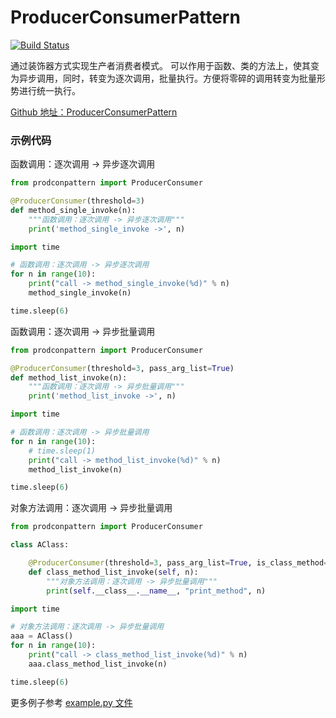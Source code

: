 # ProducerConsumerPattern
[![Build Status](https://travis-ci.org/mmmaaaggg/ProducerConsumerPattern.svg?branch=master)](https://travis-ci.org/mmmaaaggg/ProducerConsumerPattern)

通过装饰器方式实现生产者消费者模式。
可以作用于函数、类的方法上，使其变为异步调用，同时，转变为逐次调用，批量执行。方便将零碎的调用转变为批量形势进行统一执行。

[Github 地址：ProducerConsumerPattern](https://github.com/mmmaaaggg/ProducerConsumerPattern)


### 示例代码

函数调用：逐次调用 -> 异步逐次调用
```python
from prodconpattern import ProducerConsumer

@ProducerConsumer(threshold=3)
def method_single_invoke(n):
    """函数调用：逐次调用 -> 异步逐次调用"""
    print('method_single_invoke ->', n)

import time

# 函数调用：逐次调用 -> 异步逐次调用
for n in range(10):
    print("call -> method_single_invoke(%d)" % n)
    method_single_invoke(n)

time.sleep(6)
```

函数调用：逐次调用 -> 异步批量调用
```python
from prodconpattern import ProducerConsumer

@ProducerConsumer(threshold=3, pass_arg_list=True)
def method_list_invoke(n):
    """函数调用：逐次调用 -> 异步批量调用"""
    print('method_list_invoke ->', n)

import time

# 函数调用：逐次调用 -> 异步批量调用
for n in range(10):
    # time.sleep(1)
    print("call -> method_list_invoke(%d)" % n)
    method_list_invoke(n)

time.sleep(6)
```

对象方法调用：逐次调用 -> 异步批量调用
```python
from prodconpattern import ProducerConsumer

class AClass:

    @ProducerConsumer(threshold=3, pass_arg_list=True, is_class_method=True)
    def class_method_list_invoke(self, n):
        """对象方法调用：逐次调用 -> 异步批量调用"""
        print(self.__class__.__name__, "print_method", n)

import time

# 对象方法调用：逐次调用 -> 异步批量调用
aaa = AClass()
for n in range(10):
    print("call -> class_method_list_invoke(%d)" % n)
    aaa.class_method_list_invoke(n)

time.sleep(6)
```

更多例子参考
[example.py 文件](https://github.com/mmmaaaggg/ProducerConsumerPattern/blob/master/example.py)
